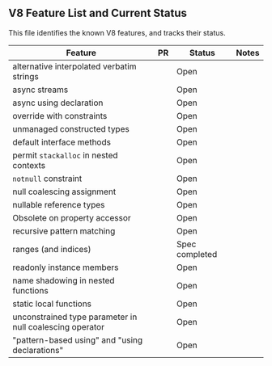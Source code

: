 ## V8 Feature List and Current Status

This file identifies the known V8 features, and tracks their status.

Feature | PR | Status | Notes
------- | -- | ------ | ------
alternative interpolated verbatim strings | | Open |  
async streams | | Open | 
async using declaration | | Open | 
override with constraints | | Open | 
unmanaged constructed types | | Open | 
default interface methods | | Open | 
permit `stackalloc` in nested contexts | | Open | 
`notnull` constraint | | Open | 
null coalescing assignment | | Open | 
nullable reference types | | Open | 
Obsolete on property accessor | | Open | 
recursive pattern matching | | Open | 
ranges (and indices) | | Spec completed | 
readonly instance members | | Open | 
name shadowing in nested functions | | Open | 
static local functions | | Open | 
unconstrained type parameter in null coalescing operator | | Open | 
"pattern-based using" and "using declarations" | | Open | 
